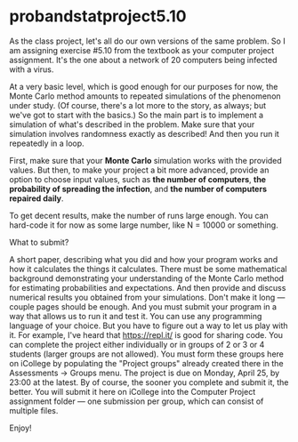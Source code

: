 # probandstatproject5.10

As the class project, let's all do our own versions of the same problem. So I am assigning exercise #5.10 from the textbook as your computer project assignment. It's the one about a network of 20 computers being infected with a virus.

At a very basic level, which is good enough for our purposes for now, the Monte Carlo method amounts to repeated simulations of the phenomenon under study. (Of course, there's a lot more to the story, as always; but we've got to start with the basics.) So the main part is to implement a simulation of what's described in the problem. Make sure that your simulation involves randomness exactly as described! And then you run it repeatedly in a loop.

First, make sure that your **Monte Carlo** simulation works with the provided values. But then, to make your project a bit more advanced, provide an option to choose input values, such as **the number of computers**, **the probability of spreading the infection**, and **the number of computers repaired daily**.

To get decent results, make the number of runs large enough. You can hard-code it for now as some large number, like N = 10000 or something.

What to submit?

A short paper, describing what you did and how your program works and how it calculates the things it calculates. There must be some mathematical background demonstrating your understanding of the Monte Carlo method for estimating probabilities and expectations. And then provide and discuss numerical results you obtained from your simulations. Don't make it long — couple pages should be enough.
And you must submit your program in a way that allows us to run it and test it. You can use any programming language of your choice. But you have to figure out a way to let us play with it. For example, I've heard that https://repl.it/ is good for sharing code.
You can complete the project either individually or in groups of 2 or 3 or 4 students (larger groups are not allowed). You must form these groups here on iCollege by populating the "Project groups" already created there in the Assessments → Groups menu. The project is due on Monday, April 25, by 23:00 at the latest. By of course, the sooner you complete and submit it, the better. You will submit it here on iCollege into the Computer Project assignment folder — one submission per group, which can consist of multiple files.

Enjoy!
